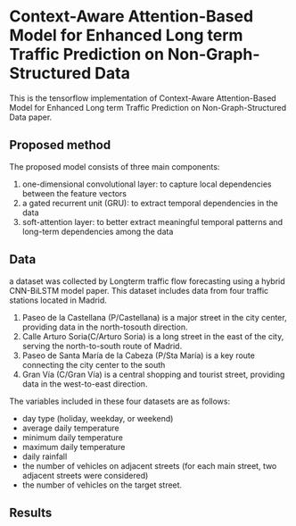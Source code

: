 # Context-Aware Attention-Based Model for Enhanced Long term Traffic Prediction on Non-Graph-Structured Data

This is the tensorflow implementation of Context-Aware Attention-Based Model for Enhanced Long term Traffic Prediction on Non-Graph-Structured Data paper.

## Proposed method
The proposed model consists of three main components: 
1. one-dimensional convolutional layer: to capture local dependencies between the feature vectors
2. a gated recurrent unit (GRU): to extract temporal dependencies in the data 
3. soft-attention layer: to better extract meaningful temporal patterns and long-term dependencies among the data

## Data
a dataset was collected by Longterm traffic flow forecasting using a hybrid CNN-BiLSTM model paper.
This dataset includes data from four traffic stations located in Madrid.
1.  Paseo de la Castellana (P/Castellana) is a major street in the city center, providing data in the north-tosouth direction.
2.  Calle Arturo Soria(C/Arturo Soria) is a long street in the east of the city, serving the north-to-south route of Madrid.
3. Paseo de Santa María de la Cabeza (P/Sta María) is a key route connecting the city center to the south
4. Gran Vía (C/Gran Vía) is a central shopping and tourist street, providing data in the west-to-east direction.

The variables included in these four datasets are as follows: 
* day type (holiday, weekday, or weekend)
* average daily temperature
* minimum daily temperature
* maximum daily temperature
* daily rainfall
* the number of vehicles on adjacent streets (for each main street, two adjacent streets were considered)
* the number of vehicles on the target street.



## Results
